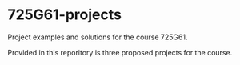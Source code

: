 725G61-projects
===============

Project examples and solutions for the course 725G61.

Provided in this reporitory is three proposed projects for the course. 
